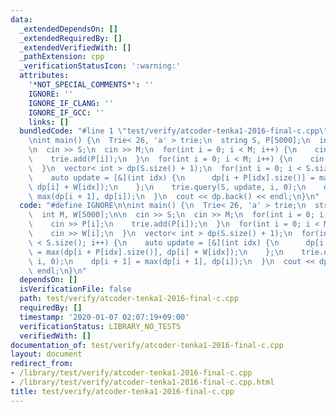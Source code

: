 ```yaml
---
data:
  _extendedDependsOn: []
  _extendedRequiredBy: []
  _extendedVerifiedWith: []
  _pathExtension: cpp
  _verificationStatusIcon: ':warning:'
  attributes:
    '*NOT_SPECIAL_COMMENTS*': ''
    IGNORE: ''
    IGNORE_IF_CLANG: ''
    IGNORE_IF_GCC: ''
    links: []
  bundledCode: "#line 1 \"test/verify/atcoder-tenka1-2016-final-c.cpp\"\n#define IGNORE\n\
    \nint main() {\n  Trie< 26, 'a' > trie;\n  string S, P[5000];\n  int M, W[5000];\n\
    \n  cin >> S;\n  cin >> M;\n  for(int i = 0; i < M; i++) {\n    cin >> P[i];\n\
    \    trie.add(P[i]);\n  }\n  for(int i = 0; i < M; i++) {\n    cin >> W[i];\n\
    \  }\n  vector< int > dp(S.size() + 1);\n  for(int i = 0; i < S.size(); i++) {\n\
    \    auto update = [&](int idx) {\n      dp[i + P[idx].size()] = max(dp[i + P[idx].size()],\
    \ dp[i] + W[idx]);\n    };\n    trie.query(S, update, i, 0);\n    dp[i + 1] =\
    \ max(dp[i + 1], dp[i]);\n  }\n  cout << dp.back() << endl;\n}\n"
  code: "#define IGNORE\n\nint main() {\n  Trie< 26, 'a' > trie;\n  string S, P[5000];\n\
    \  int M, W[5000];\n\n  cin >> S;\n  cin >> M;\n  for(int i = 0; i < M; i++) {\n\
    \    cin >> P[i];\n    trie.add(P[i]);\n  }\n  for(int i = 0; i < M; i++) {\n\
    \    cin >> W[i];\n  }\n  vector< int > dp(S.size() + 1);\n  for(int i = 0; i\
    \ < S.size(); i++) {\n    auto update = [&](int idx) {\n      dp[i + P[idx].size()]\
    \ = max(dp[i + P[idx].size()], dp[i] + W[idx]);\n    };\n    trie.query(S, update,\
    \ i, 0);\n    dp[i + 1] = max(dp[i + 1], dp[i]);\n  }\n  cout << dp.back() <<\
    \ endl;\n}\n"
  dependsOn: []
  isVerificationFile: false
  path: test/verify/atcoder-tenka1-2016-final-c.cpp
  requiredBy: []
  timestamp: '2020-01-07 02:07:19+09:00'
  verificationStatus: LIBRARY_NO_TESTS
  verifiedWith: []
documentation_of: test/verify/atcoder-tenka1-2016-final-c.cpp
layout: document
redirect_from:
- /library/test/verify/atcoder-tenka1-2016-final-c.cpp
- /library/test/verify/atcoder-tenka1-2016-final-c.cpp.html
title: test/verify/atcoder-tenka1-2016-final-c.cpp
---
```


